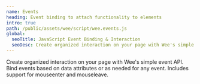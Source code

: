 ```yaml
---
name: Events
heading: Event binding to attach functionality to elements
intro: true
path: /public/assets/wee/script/wee.events.js
global:
  seoTitle: JavaScript Event Binding & Interaction
  seoDesc: Create organized interaction on your page with Wee's simple event API. Additionally use mapping to efficiently attach events to elements.
---
```


Create organized interaction on your page with Wee's simple event API. Bind events based on data attributes or as needed for any event. Includes support for mouseenter and mouseleave.